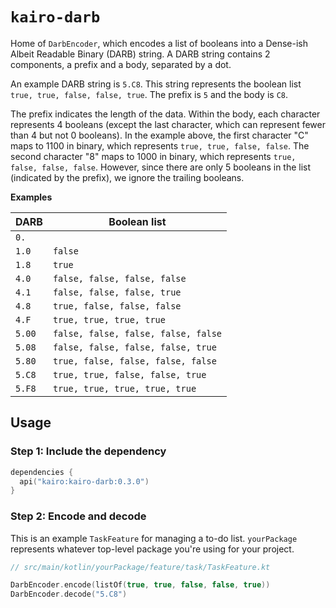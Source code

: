 # `kairo-darb`

Home of `DarbEncoder`, which encodes a list of booleans into a Dense-ish Albeit Readable Binary (DARB) string.
A DARB string contains 2 components, a prefix and a body, separated by a dot.

An example DARB string is `5.C8`.
This string represents the boolean list `true, true, false, false, true`.
The prefix is `5` and the body is `C8`.

The prefix indicates the length of the data.
Within the body, each character represents 4 booleans
(except the last character, which can represent fewer than 4 but not 0 booleans).
In the example above, the first character "C" maps to 1100 in binary, which represents `true, true, false, false`.
The second character "8" maps to 1000 in binary, which represents `true, false, false, false`.
However, since there are only 5 booleans in the list (indicated by the prefix), we ignore the trailing booleans.

**Examples**

| DARB   | Boolean list                        |
|--------|-------------------------------------|
| `0.`   |                                     |
| `1.0`  | `false`                             |
| `1.8`  | `true`                              |
| `4.0`  | `false, false, false, false`        |
| `4.1`  | `false, false, false, true`         |
| `4.8`  | `true, false, false, false`         |
| `4.F`  | `true, true, true, true`            |
| `5.00` | `false, false, false, false, false` |
| `5.08` | `false, false, false, false, true`  |
| `5.80` | `true, false, false, false, false`  |
| `5.C8` | `true, true, false, false, true`    |
| `5.F8` | `true, true, true, true, true`      |

## Usage

### Step 1: Include the dependency

```kotlin
dependencies {
  api("kairo:kairo-darb:0.3.0")
}
```

### Step 2: Encode and decode

This is an example `TaskFeature` for managing a to-do list.
`yourPackage` represents whatever top-level package you're using for your project.

```kotlin
// src/main/kotlin/yourPackage/feature/task/TaskFeature.kt

DarbEncoder.encode(listOf(true, true, false, false, true))
DarbEncoder.decode("5.C8")
```
